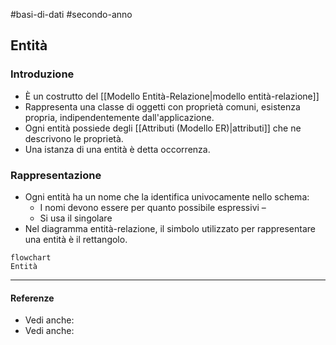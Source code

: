 #basi-di-dati #secondo-anno 

## Entità

### Introduzione

- È un costrutto del [[Modello Entità-Relazione|modello entità-relazione]] 
- Rappresenta una classe di oggetti con proprietà comuni, esistenza propria, indipendentemente dall'applicazione.
- Ogni entità possiede degli [[Attributi (Modello ER)|attributi]] che ne descrivono le proprietà.
- Una istanza di una entità è detta occorrenza.

### Rappresentazione

- Ogni entità ha un nome che la identifica univocamente nello schema: 
	- I nomi devono essere per quanto possibile espressivi – 
	- Si usa il singolare
- Nel diagramma entità-relazione, il simbolo utilizzato per rappresentare una entità è il rettangolo.

```mermaid
flowchart 
Entità
```

---

#### Referenze

- Vedi anche: 
- Vedi anche:
